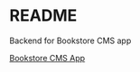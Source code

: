 # README

Backend for Bookstore CMS app

[Bookstore CMS App](https://github.com/YellowPipe/bookstore)

